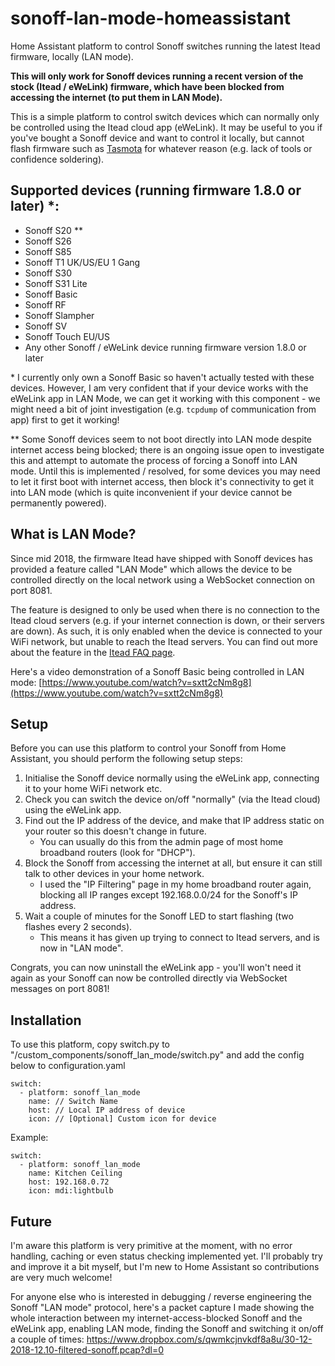 # sonoff-lan-mode-homeassistant
Home Assistant platform to control Sonoff switches running the latest Itead firmware, locally (LAN mode).

**This will only work for Sonoff devices running a recent version of the stock (Itead / eWeLink) firmware, which have been blocked from accessing the internet (to put them in LAN Mode).**

This is a simple platform to control switch devices which can normally only be controlled using the Itead cloud app (eWeLink). It may be useful to you if you've bought a Sonoff device and want to control it locally, but cannot flash firmware such as [Tasmota](https://github.com/arendst/Sonoff-Tasmota/) for whatever reason (e.g. lack of tools or confidence soldering).

## Supported devices (running firmware 1.8.0 or later) *:
- Sonoff S20 **
- Sonoff S26
- Sonoff S85
- Sonoff T1 UK/US/EU 1 Gang
- Sonoff S30
- Sonoff S31 Lite
- Sonoff Basic
- Sonoff RF
- Sonoff Slampher
- Sonoff SV
- Sonoff Touch EU/US
- Any other Sonoff / eWeLink device running firmware version 1.8.0 or later

\* I currently only own a Sonoff Basic so haven't actually tested with these devices. However, I am very confident that if your device works with the eWeLink app in LAN Mode, we can get it working with this component - we might need a bit of joint investigation (e.g. `tcpdump` of communication from app) first to get it working!

\*\* Some Sonoff devices seem to not boot directly into LAN mode despite internet access being blocked; there is an ongoing issue open to investigate this and attempt to automate the process of forcing a Sonoff into LAN mode.
Until this is implemented / resolved, for some devices you may need to let it first boot with internet access, then block it's connectivity to get it into LAN mode (which is quite inconvenient if your device cannot be permanently powered).

## What is LAN Mode?
Since mid 2018, the firmware Itead have shipped with Sonoff devices has provided a feature called "LAN Mode" which allows the device to be controlled directly on the local network using a WebSocket connection on port 8081.

The feature is designed to only be used when there is no connection to the Itead cloud servers (e.g. if your internet connection is down, or their servers are down). As such, it is only enabled when the device is connected to your WiFi network, but unable to reach the Itead servers. You can find out more about the feature in the [Itead FAQ page](https://help.ewelink.cc/hc/en-us/articles/360007134171-LAN-Mode-Tutorial).

Here's a video demonstration of a Sonoff Basic being controlled in LAN mode: [https://www.youtube.com/watch?v=sxtt2cNm8g8](https://www.youtube.com/watch?v=sxtt2cNm8g8)

## Setup
Before you can use this platform to control your Sonoff from Home Assistant, you should perform the following setup steps:
1. Initialise the Sonoff device normally using the eWeLink app, connecting it to your home WiFi network etc.
2. Check you can switch the device on/off "normally" (via the Itead cloud) using the eWeLink app.
3. Find out the IP address of the device, and make that IP address static on your router so this doesn't change in future.
    - You can usually do this from the admin page of most home broadband routers (look for "DHCP").
4. Block the Sonoff from accessing the internet at all, but ensure it can still talk to other devices in your home network.
    - I used the "IP Filtering" page in my home broadband router again, blocking all IP ranges except 192.168.0.0/24 for the Sonoff's IP address.
5. Wait a couple of minutes for the Sonoff LED to start flashing (two flashes every 2 seconds).
    - This means it has given up trying to connect to Itead servers, and is now in "LAN mode".

Congrats, you can now uninstall the eWeLink app - you'll won't need it again as your Sonoff can now be controlled directly via WebSocket messages on port 8081!

## Installation
To use this platform, copy switch.py to "<home assistant config dir>/custom_components/sonoff_lan_mode/switch.py" and add the config below to configuration.yaml

```
switch:
  - platform: sonoff_lan_mode
    name: // Switch Name
    host: // Local IP address of device
    icon: // [Optional] Custom icon for device
```

Example:
```
switch:
  - platform: sonoff_lan_mode
    name: Kitchen Ceiling
    host: 192.168.0.72
    icon: mdi:lightbulb
```

## Future

I'm aware this platform is very primitive at the moment, with no error handling, caching or even status checking implemented yet. I'll probably try and improve it a bit myself, but I'm new to Home Assistant so contributions are very much welcome!

For anyone else who is interested in debugging / reverse engineering the Sonoff "LAN mode" protocol, here's a packet capture I made showing the whole interaction between my internet-access-blocked Sonoff and the eWeLink app, enabling LAN mode, finding the Sonoff and switching it on/off a couple of times:
https://www.dropbox.com/s/qwmkcjnvkdf8a8u/30-12-2018-12.10-filtered-sonoff.pcap?dl=0


